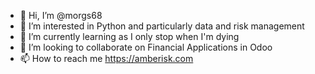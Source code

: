 - 👋 Hi, I’m @morgs68
- 👀 I’m interested in Python and particularly data and risk management
- 🌱 I’m currently learning as I only stop when I'm dying
- 💞️ I’m looking to collaborate on Financial Applications in Odoo
- 📫 How to reach me https://amberisk.com

<!---
morgs68/morgs68 is a ✨ special ✨ repository because its `README.md` (this file) appears on your GitHub profile.
You can click the Preview link to take a look at your changes.
--->

